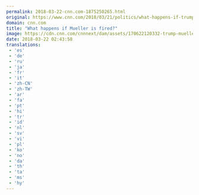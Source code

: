 ```yaml
---
permalink: 2018-03-22-cnn.com-1875250265.html
original: https://www.cnn.com/2018/03/21/politics/what-happens-if-trump-fires-mueller/index.html
domain: cnn.com
title: "What happens if Mueller is fired?"
image: https://cdn.cnn.com/cnnnext/dam/assets/170622120332-trump-mueller-split-4-super-tease.jpg
date: 2018-03-22 02:43:58
translations: 
 - 'es'
 - 'de'
 - 'ru'
 - 'ja'
 - 'fr'
 - 'it'
 - 'zh-CN'
 - 'zh-TW'
 - 'ar'
 - 'fa'
 - 'pt'
 - 'hi'
 - 'tr'
 - 'id'
 - 'nl'
 - 'sv'
 - 'vi'
 - 'pl'
 - 'ko'
 - 'no'
 - 'da'
 - 'th'
 - 'ta'
 - 'ms'
 - 'hy'
---
```


